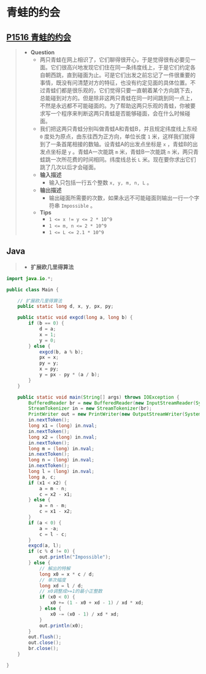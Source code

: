 # 青蛙的约会

## [P1516 青蛙的约会](https://www.luogu.com.cn/problem/P1516)

> - **Question**
>   - 两只青蛙在网上相识了，它们聊得很开心，于是觉得很有必要见一面。它们很高兴地发现它们住在同一条纬度线上，于是它们约定各自朝西跳，直到碰面为止。可是它们出发之前忘记了一件很重要的事情，既没有问清楚对方的特征，也没有约定见面的具体位置。不过青蛙们都是很乐观的，它们觉得只要一直朝着某个方向跳下去，总能碰到对方的。但是除非这两只青蛙在同一时间跳到同一点上，不然是永远都不可能碰面的。为了帮助这两只乐观的青蛙，你被要求写一个程序来判断这两只青蛙是否能够碰面，会在什么时候碰面。
>   - 我们把这两只青蛙分别叫做青蛙A和青蛙B，并且规定纬度线上东经 `0` 度处为原点，由东往西为正方向，单位长度 `1` 米，这样我们就得到了一条首尾相接的数轴。设青蛙A的出发点坐标是 `x` ，青蛙B的出发点坐标是 `y` 。青蛙A一次能跳 `m` 米，青蛙B一次能跳 `n` 米，两只青蛙跳一次所花费的时间相同。纬度线总长 `L` 米。现在要你求出它们跳了几次以后才会碰面。
>   - **输入描述**
>     - 输入只包括一行五个整数 `x, y, m, n, L` 。
>   - **输出描述**
>     - 输出碰面所需要的次数，如果永远不可能碰面则输出一行一个字符串 `Impossible` 。
>   - **Tips**
>     - `1 <= x != y <= 2 * 10^9`
>     - `1 <= m, n <= 2 * 10^9`
>     - `1 <= L <= 2.1 * 10^9`

## Java

> - **扩展欧几里得算法**

```java
import java.io.*;

public class Main {

    // 扩展欧几里得算法
    public static long d, x, y, px, py;

    public static void exgcd(long a, long b) {
        if (b == 0) {
            d = a;
            x = 1;
            y = 0;
        } else {
            exgcd(b, a % b);
            px = x;
            py = y;
            x = py;
            y = px - py * (a / b);
        }
    }

    public static void main(String[] args) throws IOException {
        BufferedReader br = new BufferedReader(new InputStreamReader(System.in));
        StreamTokenizer in = new StreamTokenizer(br);
        PrintWriter out = new PrintWriter(new OutputStreamWriter(System.out));
        in.nextToken();
        long x1 = (long) in.nval;
        in.nextToken();
        long x2 = (long) in.nval;
        in.nextToken();
        long m = (long) in.nval;
        in.nextToken();
        long n = (long) in.nval;
        in.nextToken();
        long l = (long) in.nval;
        long a, c;
        if (x1 < x2) {
            a = m - n;
            c = x2 - x1;
        } else {
            a = n - m;
            c = x1 - x2;
        }
        if (a < 0) {
            a = -a;
            c = l - c;
        }
        exgcd(a, l);
        if (c % d != 0) {
            out.println("Impossible");
        } else {
            // 解出的特解
            long x0 = x * c / d;
            // 单次幅度
            long xd = l / d;
            // x0调整成>=1的最小正整数
            if (x0 < 0) {
                x0 += (1 - x0 + xd - 1) / xd * xd;
            } else {
                x0 -= (x0 - 1) / xd * xd;
            }
            out.println(x0);
        }
        out.flush();
        out.close();
        br.close();
    }

}
```
